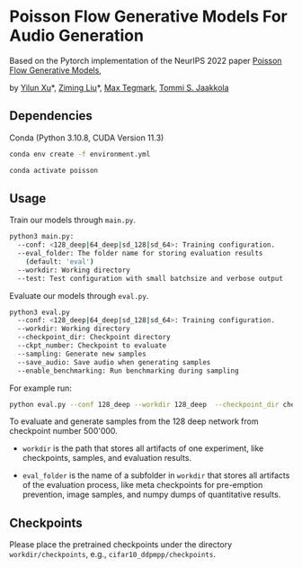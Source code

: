 # Poisson Flow Generative Models For Audio Generation

Based on the Pytorch implementation of the NeurIPS 2022 paper [Poisson Flow Generative Models](https://arxiv.org/abs/2209.11178), 

by [Yilun Xu](http://yilun-xu.com)\*, [Ziming Liu](https://kindxiaoming.github.io/#pub)\*, [Max Tegmark](https://space.mit.edu/home/tegmark/), [Tommi S. Jaakkola](http://people.csail.mit.edu/tommi/)


## Dependencies

Conda (Python 3.10.8, CUDA Version 11.3)

```sh
conda env create -f environment.yml

conda activate poisson
```



## Usage

Train our models through `main.py`.

```sh
python3 main.py:
  --conf: <128_deep|64_deep|sd_128|sd_64>: Training configuration.
  --eval_folder: The folder name for storing evaluation results
    (default: 'eval')
  --workdir: Working directory
  --test: Test configuration with small batchsize and verbose output
```

Evaluate our models through `eval.py`.


```sh
python3 eval.py 
  --conf: <128_deep|64_deep|sd_128|sd_64>: Training configuration.
  --workdir: Working directory 
  --checkpoint_dir: Checkpoint directory 
  --ckpt_number: Checkpoint to evaluate
  --sampling: Generate new samples
  --save_audio: Save audio when generating samples
  --enable_benchmarking: Run benchmarking during sampling
```

For example run:
```sh
python eval.py --conf 128_deep --workdir 128_deep  --checkpoint_dir checkpoints/pfgm/128 --ckpt_number 500000 --sampling --save_audio --enable_benchmarking
```
To evaluate and generate samples from the 128 deep network from checkpoint number 500'000.


*  `workdir` is the path that stores all artifacts of one experiment, like checkpoints, samples, and evaluation results.

* `eval_folder` is the name of a subfolder in `workdir` that stores all artifacts of the evaluation process, like meta checkpoints for pre-emption prevention, image samples, and numpy dumps of quantitative results.

  

## Checkpoints

Please place the pretrained checkpoints under the directory `workdir/checkpoints`, e.g., `cifar10_ddpmpp/checkpoints`. 







